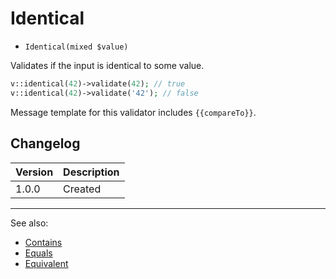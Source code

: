 # Identical

- `Identical(mixed $value)`

Validates if the input is identical to some value.

```php
v::identical(42)->validate(42); // true
v::identical(42)->validate('42'); // false
```

Message template for this validator includes `{{compareTo}}`.

## Changelog

Version | Description
--------|-------------
  1.0.0 | Created

***
See also:

- [Contains](Contains.md)
- [Equals](Equals.md)
- [Equivalent](Equivalent.md)
